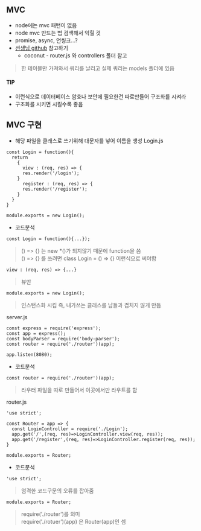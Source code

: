 ## MVC
- node에는 mvc 패턴이 없음
- node mvc 만드는 법 검색해서 익힐 것
- promise, async, 언씽크...?
- [선생님 github](github.com/riahnrhyme) 참고하기
  - coconut - router.js 와 controllers 폴더 참고
> 한 테이블만 가져와서 쿼리를 날리고 실제 쿼리는 models 폴더에 있음

#### TIP
- 이런식으로 데이터베이스 암호나 보안에 필요한건 따로만들어 구조화를 시켜라
- 구조화를 시키면 시킬수록 좋음


## MVC 구현
- 해당 파일을 클래스로 쓰기위해 대문자를 넣어 이름을 생성
Login.js
```
const Login = function(){
  return
    {
      view : (req, res) => {
      res.render('/login');
    }
      register : (req, res) => {
      res.render('/register');
    } 
  }
}

module.exports = new Login();
```
- 코드분석
```
const Login = function(){...});
```
> () => {} 는 new *()가 되지않기 때문에 function을 씀<br/> () => {} 를 쓰려면 class Login = () => {} 이런식으로 써야함

```
view : (req, res) => {...}
```
> 뷰딴
```
module.exports = new Login();
```
> 인스턴스화 시킴 즉, 내가쓰는 클래스를 남들과 겹치지 않게 만듬


server.js
```
const express = require('express');
const app = express();
const bodyParser = require('body-parser');
const router = require('./router')(app);

app.listen(8080);
```
- 코드분석
```
const router = require('./router')(app);
```
> 라우터 파일을 따로 만들어서 이곳에서만 라우트를 함


router.js
```
'use strict';

const Router = app => {
  const LoginController = require('./Login');
  app.get('/',(req, res)=>LoginController.view(req, res));
  app.get('/register',(req, res)=>LoginController.register(req, res));
}

module.exports = Router;
```
- 코드분석
```
'use strict';
```
> 엄격한 코드구문의 오류를 잡아줌
```
module.exports = Router;
```
> require('./router')를 의미<br/>require('./rotuer')(app) 은 Router(app)인 셈
